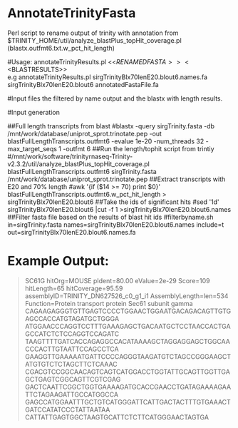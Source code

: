 # AnnotateTrinityFasta

Perl script to rename output of trinity with annotation from $TRINITY_HOME/util/analyze_blastPlus_topHit_coverage.pl (blastx.outfmt6.txt.w_pct_hit_length)

#Usage:
 annotateTrinityResults.pl <<$RENAMEDFASTA>> <<$BLASTRESULTS>> <BR>
 e.g annotateTrinityResults.pl sirgTrinityBlx70lenE20.blout6.names.fa sirgTrinityBlx70lenE20.blout6  annotatedFastaFile.fa

#Input files 
the filtered by name output and the blastx with length results.

#Input generation

##Full length transcripts from blast
        #blastx  -query sirgTrinity.fasta -db /mnt/work/database/uniprot_sprot.trinotate.pep -out blastFullLengthTranscripts.outfmt6 -evalue 1e-20 -num_threads 32 -max_target_seqs 1 -outfmt 6
##Run the length/tophit script from trintiy
        #/mnt/work/software/trinityrnaseq-Trinity-v2.3.2/util/analyze_blastPlus_topHit_coverage.pl blastFullLengthTranscripts.outfmt6 sirgTrinity.fasta /mnt/work/database/uniprot_sprot.trinotate.pep
##Extract transcripts with E20 and 70% length
        #awk '{if ($14 >= 70) print $0}' blastFullLengthTranscripts.outfmt6.w_pct_hit_length > sirgTrinityBlx70lenE20.blout6
##Take the ids of significant hits
        #sed '1d' sirgTrinityBlx70lenE20.blout6  |cut -f 1 >sirgTrinityBlx70lenE20.blout6.names
##Filter fasta file based on the results of blast hit ids
        #filterbyname.sh in=sirgTrinity.fasta names=sirgTrinityBlx70lenE20.blout6.names include=t out=sirgTrinityBlx70lenE20.blout6.names.fa


# Example Output:
>SC61G  hitOrg=MOUSE    pIdent=80.00    eValue=2e-29    Score=109       hitLength=65    hitCoverage=95.59       assemblyID=TRINITY_DN627526_c0_g1_i1    AssemblyLength=len=534  Function=Protein transport protein Sec61 subunit gamma<BR>
CAGAAGAGGGTGTTGAGTCCCCTGGAACTGGAATGACAGACAGTTGTGAGCCACCATGTAGATGCTGGGA<BR>
ATGGAACCCAGGTCCTTTGAAAGAGCTGACAATGCTCCTAACCACTGAGCCATCTCTCCAGGTCCAGATC<BR>
TAAGTTTTGATCACCAGAGGCCACATAAAAGCTAGGAGGAGCTGGCAACCCACTTGTAATTCCAGCCTCA<BR>
GAAGGTTGAAAAATGATTCCCCAGGGTAAGATGTCTAGCCGGGAAGCTATGTGTCTCTAGCTTCTCAAAC<BR>
CGACGTCCGGCAACAGTCAGTCATGGACCTGGTATTGCAGTTGGTTGAGCTGAGTCGGCAGTTCGTCGAG<BR>
GACTCAATTCGGCTGGTGAAAAGATGCACCGAACCTGATAGAAAAGAATTCTAGAAGATTGCCATGGCCA<BR>
GAGCCATGGAATTTGCTGTCATGGGATTCATTGACTACTTTGTGAAACTGATCCATATCCCTATTAATAA<BR>
CATTATTGAGTGGCTAAGTGCATTCTCTTCATGGGAACTAGTGA<BR>

